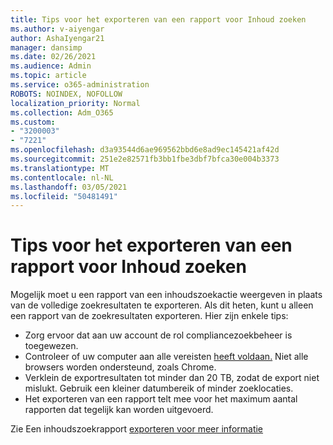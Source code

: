 ```yaml
---
title: Tips voor het exporteren van een rapport voor Inhoud zoeken
ms.author: v-aiyengar
author: AshaIyengar21
manager: dansimp
ms.date: 02/26/2021
ms.audience: Admin
ms.topic: article
ms.service: o365-administration
ROBOTS: NOINDEX, NOFOLLOW
localization_priority: Normal
ms.collection: Adm_O365
ms.custom:
- "3200003"
- "7221"
ms.openlocfilehash: d3a93544d6ae969562bbd6e8ad9ec145421af42d
ms.sourcegitcommit: 251e2e82571fb3bb1fbe3dbf7bfca30e004b3373
ms.translationtype: MT
ms.contentlocale: nl-NL
ms.lasthandoff: 03/05/2021
ms.locfileid: "50481491"
---
```

# <a name="tips-for-exporting-a-report-for-content-search"></a>Tips voor het exporteren van een rapport voor Inhoud zoeken

Mogelijk moet u een rapport van een inhoudszoekactie weergeven in plaats van de volledige zoekresultaten te exporteren. Als dit heten, kunt u alleen een rapport van de zoekresultaten exporteren. Hier zijn enkele tips:

- Zorg ervoor dat aan uw account de rol compliancezoekbeheer is toegewezen.
- Controleer of uw computer aan alle vereisten [heeft voldaan.](https://go.microsoft.com/fwlink/?linkid=2102407) Niet alle browsers worden ondersteund, zoals Chrome.
- Verklein de exportresultaten tot minder dan 20 TB, zodat de export niet mislukt. Gebruik een kleiner datumbereik of minder zoeklocaties.
- Het exporteren van een rapport telt mee voor het maximum aantal rapporten dat tegelijk kan worden uitgevoerd.

Zie Een inhoudszoekrapport [exporteren voor meer informatie](https://go.microsoft.com/fwlink/?linkid=2102409)